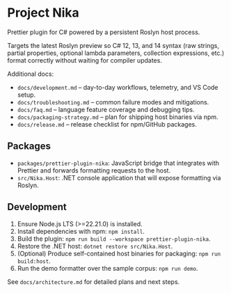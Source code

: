 # Project Nika

Prettier plugin for C# powered by a persistent Roslyn host process.

Targets the latest Roslyn preview so C# 12, 13, and 14 syntax (raw strings, partial properties, optional lambda parameters, collection expressions, etc.) format correctly without waiting for compiler updates.

Additional docs:

- `docs/development.md` – day-to-day workflows, telemetry, and VS Code setup.
- `docs/troubleshooting.md` – common failure modes and mitigations.
- `docs/faq.md` – language feature coverage and debugging tips.
- `docs/packaging-strategy.md` – plan for shipping host binaries via npm.
- `docs/release.md` – release checklist for npm/GitHub packages.

## Packages

- `packages/prettier-plugin-nika`: JavaScript bridge that integrates with Prettier and forwards formatting requests to the host.
- `src/Nika.Host`: .NET console application that will expose formatting via Roslyn.

## Development

1. Ensure Node.js LTS (>=22.21.0) is installed.
2. Install dependencies with npm: `npm install`.
3. Build the plugin: `npm run build --workspace prettier-plugin-nika`.
4. Restore the .NET host: `dotnet restore src/Nika.Host`.
5. (Optional) Produce self-contained host binaries for packaging: `npm run build:host`.
6. Run the demo formatter over the sample corpus: `npm run demo`.

See `docs/architecture.md` for detailed plans and next steps.
